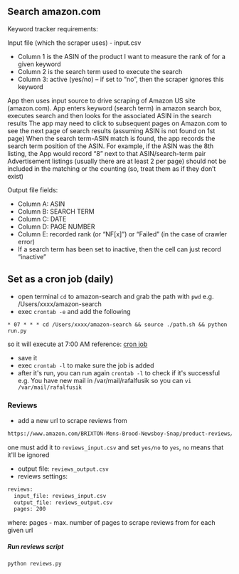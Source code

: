 ## Search amazon.com
Keyword tracker requirements:

Input file (which the scraper uses)  - input.csv

* Column 1 is the ASIN of the product I want to measure the rank of for a given keyword
* Column 2 is the search term used to execute the search
* Column 3: active (yes/no) – if set to “no”, then the scraper ignores this keyword

App then uses input source to drive scraping of Amazon US site (amazon.com).
App enters keyword (search term) in amazon search box, executes search and then looks for the associated ASIN in the search results
The app may need to click to subsequent pages on Amazon.com to see the next page of search results (assuming ASIN is not found on 1st page)
When the search term-ASIN match is found, the app records the search term position of the ASIN.
For example, if the ASIN was the 8th listing, the App would record “8” next to that ASIN/search-term pair
Advertisement listings (usually there are at least 2 per page) should not be included in the matching or the counting (so, treat them as if they don’t exist)

Output file fields:
* Column A: ASIN
* Column B: SEARCH TERM
* Column C: DATE
* Column D: PAGE NUMBER
* Column E: recorded rank (or “NF[x]”) or “Failed” (in the case of crawler error)
* If a search term has been set to inactive, then the cell can just record “inactive”

## Set as a cron job (daily)
* open terminal ```cd``` to amazon-search and grab the path with ```pwd``` e.g. /Users/xxxx/amazon-search
* exec ```crontab -e``` and add the following

```
* 07 * * * cd /Users/xxxx/amazon-search && source ./path.sh && python run.py
```

so it will execute at 7:00 AM
reference: [cron job](https://ole.michelsen.dk/blog/schedule-jobs-with-crontab-on-mac-osx.html)
* save it
* exec ```crontab -l``` to make sure the job is added
* after it's run, you can run again ```crontab -l``` to check if it's successful
e.g. You have new mail in /var/mail/rafalfusik so you can ```vi /var/mail/rafalfusik```


### Reviews
* add a new url to scrape reviews from
```bash
https://www.amazon.com/BRIXTON-Mens-Brood-Newsboy-Snap/product-reviews/B0812755NJ/ref=cm_cr_arp_d_viewopt_srt?ie=UTF8&reviewerType=all_reviews&sortBy=recent&pageNumber=1,yes
```
one must add it to `reviews_input.csv` and set `yes/no` to `yes`, `no` means that it'll be ignored
* output file: `reviews_output.csv`
* reviews settings:
```bash
reviews:
  input_file: reviews_input.csv
  output_file: reviews_output.csv
  pages: 200
```
where:
pages - max. number of pages to scrape reviews from for each given url

##### Run reviews script
```bash
python reviews.py
```

